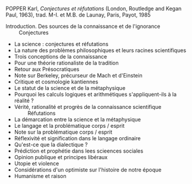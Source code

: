 POPPER Karl, _Conjectures et réfutations_ (London, Routledge and Kegan Paul, 1963), trad. M-I. et M.B. de Launay, Paris, Payot, 1985


Introduction. Des sources de la connaissance et de l'ignorance  
         Conjectures  
-   La science : conjectures et réfutations
-   La nature des problèmes philosophiques et leurs racines scientifiques
-   Trois conceptions de la connaissance
-   Pour une théorie rationaliste de la tradition
-   Retour aux Présocratiques
-   Note sur Berkeley, précurseur de Mach et d'Einstein
-   Critique et cosmologie kantiennes
-   Le statut de la science et de la métaphysique
-   Pourquoi les calculs logiques et arithmétiques s'appliquent-ils à la réalité ?
-   Vérité, rationalité et progrès de la connaissance scientifique
         Réfutations  
-   La démarcation entre la science et la métaphysique
-   Le langage et la problématique corps / esprit
-   Note sur la problématique corps / esprit
-   Réflexivité et signification dans le langage ordinaire
-   Qu'est-ce que la dialectique ?
-   Prédiction et prophétie dans lees scieences sociales
-   Opinion publique et principes libéraux
-   Utopie et violence
-   Considérations d'un optimiste sur l'histoire de notre époque
-   Humanisme et raison
